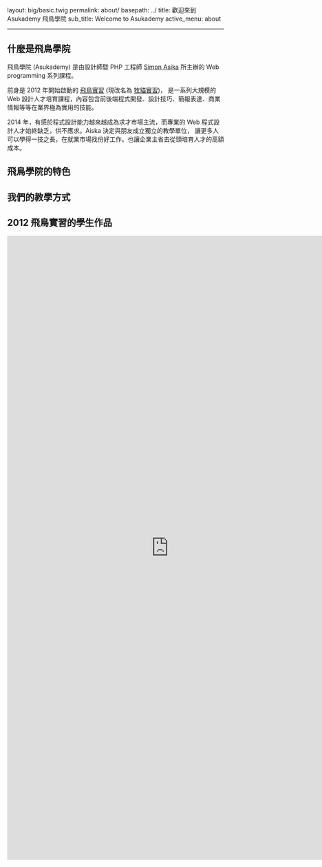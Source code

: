 layout: big/basic.twig
permalink: about/
basepath: ../
title: 歡迎來到 Asukademy 飛鳥學院
sub_title: Welcome to Asukademy
active_menu: about

---

## 什麼是飛鳥學院

飛鳥學院 (Asukademy) 是由設計師暨 PHP 工程師 [Simon Asika](http://about.asika.tw/) 所主辦的 Web programming 系列課程。

前身是 2012 年開始啟動的 [飛鳥實習](http://asikart.com/internship/about.html) (現改名為 [牧貓實習](http://intern.grazingcat.com/about-intern.html))，
是一系列大規模的 Web 設計人才培育課程，內容包含前後端程式開發、設計技巧、簡報表達、商業情報等等在業界極為實用的技能。

2014 年，有感於程式設計能力越來越成為求才市場主流，而專業的 Web 程式設計人才始終缺乏，供不應求。Aiska 決定與朋友成立獨立的教學單位，
讓更多人可以學得一技之長，在就業市場找份好工作。也讓企業主省去從頭培育人才的高額成本。

## 飛鳥學院的特色

## 我們的教學方式

## 2012 飛鳥實習的學生作品

<div id="photos"></div>
<iframe src="http://embedsocial.com/facebook_album/album_photos/349910658510987" width="750" height="1450" frameborder="0" scrolling="no" marginheight="0"  marginwidth="0"></iframe>